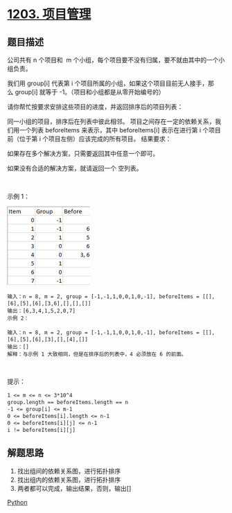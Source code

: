 # [1203. 项目管理](https://leetcode-cn.com/problems/sort-items-by-groups-respecting-dependencies)

## 题目描述

公司共有 n 个项目和  m 个小组，每个项目要不没有归属，要不就由其中的一个小组负责。

我们用 group[i] 代表第 i 个项目所属的小组，如果这个项目目前无人接手，那么 group[i] 就等于 -1。（项目和小组都是从零开始编号的）

请你帮忙按要求安排这些项目的进度，并返回排序后的项目列表：

同一小组的项目，排序后在列表中彼此相邻。
项目之间存在一定的依赖关系，我们用一个列表 beforeItems 来表示，其中 beforeItems[i] 表示在进行第 i 个项目前（位于第 i 个项目左侧）应该完成的所有项目。
结果要求：

如果存在多个解决方案，只需要返回其中任意一个即可。

如果没有合适的解决方案，就请返回一个 空列表。

 

示例 1：

![](1359_ex1.png)

    输入：n = 8, m = 2, group = [-1,-1,1,0,0,1,0,-1], beforeItems = [[],[6],[5],[6],[3,6],[],[],[]]
    输出：[6,3,4,1,5,2,0,7]
    示例 2：

    输入：n = 8, m = 2, group = [-1,-1,1,0,0,1,0,-1], beforeItems = [[],[6],[5],[6],[3],[],[4],[]]
    输出：[]
    解释：与示例 1 大致相同，但是在排序后的列表中，4 必须放在 6 的前面。
 

提示：

    1 <= m <= n <= 3*10^4
    group.length == beforeItems.length == n
    -1 <= group[i] <= m-1
    0 <= beforeItems[i].length <= n-1
    0 <= beforeItems[i][j] <= n-1
    i != beforeItems[i][j]

## 解题思路

1. 找出组间的依赖关系图，进行拓扑排序
2. 找出组内的依赖关系图，进行拓扑排序
3. 两者都可以完成，输出结果，否则，输出[]

[Python](1203.py)
